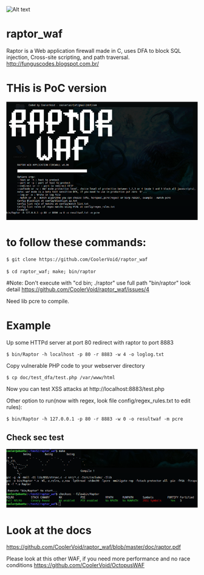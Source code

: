 ![Alt text](https://github.com/CoolerVoid/raptor_waf/blob/master/doc/images/raptor2.png)
# raptor_waf

Raptor is a Web application firewall made in C, uses DFA to block SQL injection, Cross-site scripting, and path traversal.
http://funguscodes.blogspot.com.br/

# THis is PoC version
![Alt text](https://github.com/CoolerVoid/raptor_waf/blob/master/doc/images/banner2.png)

# to follow these commands:
```
$ git clone https://github.com/CoolerVoid/raptor_waf

$ cd raptor_waf; make; bin/raptor
```

#Note:
Don't execute with "cd bin; ./raptor" use full path "bin/raptor" look detail https://github.com/CoolerVoid/raptor_waf/issues/4

Need lib pcre to compile.


# Example

Up some HTTPd server at port 80 
redirect with raptor to port 8883
```
$ bin/Raptor -h localhost -p 80 -r 8883 -w 4 -o loglog.txt
```

Copy vulnerable PHP code to your webserver directory
```
$ cp doc/test_dfa/test.php /var/www/html
```

Now you can test XSS attacks at 
http://localhost:8883/test.php

Other option to run(now with regex, look file config/regex_rules.txt to edit rules):
```
$ bin/Raptor -h 127.0.0.1 -p 80 -r 8883 -w 0 -o resultwaf -m pcre

```

Check sec test
--


![Alt text](https://github.com/CoolerVoid/raptor_waf/blob/master/doc/images/banner.png)



# Look at the docs

https://github.com/CoolerVoid/raptor_waf/blob/master/doc/raptor.pdf

Please look at this other WAF, if you need more performance and no race conditions
https://github.com/CoolerVoid/OctopusWAF

